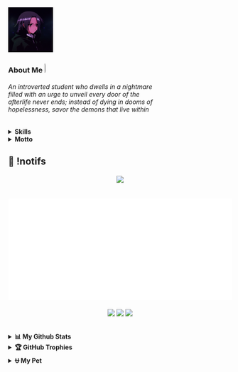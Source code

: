 
<!-- <p align="center">
<img src="https://capsule-render.vercel.app/api?type=waving&height=100&color=gradient&reversal=true"/> </p>  -->

<!--<img src="https://media.giphy.com/media/odKUQFwZfsGRI5ctD7/giphy.gif" width="200" height="200" alt="Pikachu GIF"/></a>

![Profile Image](https://github.com/osiristape/osiristape/blob/main/profile_gitbug_optimized.png) -->
<img src="https://github.com/osiristape/osiristape/blob/main/anime_1858504493.png" height="20%" width="20%"/>

### About Me <img src="https://media.tenor.com/uUNcnHwYJQEAAAAj/running-pikachu-transparent-snivee.gif" height="5%" width="5%"/>
<h6> An introverted student who dwells in a nightmare <br> filled with an urge to unveil every door of the <br> afterlife never ends; instead of dying in dooms of <br> hopelessness, savor the demons that live within </h6>




<details>
<summary><b>Skills</b></summary>
<div>

[![My Skills](https://skillicons.dev/icons?i=html,css,js,bootstrap,cpp,java,python,php)](https://skillicons.dev)

</div>
   
<summary><b>Learning</b></summary>
<div>
  
[![Learning](https://skillicons.dev/icons?i=htmx,go,nextjs,dart,flutter)](https://skillicons.dev)
  
</div>
</details>

</details>
<details>
  <summary><b>Motto</b></summary>
<div>

- **"nadelen worden voordelen."**
  
</div>
</details>

## 🍿 !notifs 
<h6 align="center">
  <img src="https://moe-counter.glitch.me/get/@osiristape?theme=rule34"  />
</h6 <br>
<!--<p align="center"> 
    <a href="https://spotify-github-profile.kittinanx.com/api/view?uid=312vprgbiy5vh2vocqkmqv6jjlli&redirect=true">
        <img title="spotify-github-profile" alt="spotify" src="https://spotify-github-profile.kittinanx.com/api/view?uid=312vprgbiy5vh2vocqkmqv6jjlli&cover_image=false&theme=default&show_offline=true&background_color=121212&interchange=true"/></a>
        https://spotify-github-profile.kittinanx.com/api/view?uid=312vprgbiy5vh2vocqkmqv6jjlli&cover_image=false&theme=default&show_offline=true&background_color=121212&interchange=false
    https://spotify-github-profile.kittinanx.com/api/view?uid=312vprgbiy5vh2vocqkmqv6jjlli&redirect=true--
    https://profile-counter.glitch.me/osiristape/count.svg?
    </p>-->

<h6 align="center">
  <img title="spotify-github-profile" alt="spotify" src="https://github.com/osiristape/osiristape/blob/output/imsooutofthechessboard.svg"/><br><br>
  
  <a href="https://github.com/osiristape">
  <img src="https://img.shields.io/badge/github-%2324292e.svg?&style=for-the-badge&logo=github&logoColor=white alt=github style="margin-bottom: 5px;" /></a> 
  <!--- <a href="https://instagram.com/osiristape">
  <img src="https://img.shields.io/badge/instagram-%23000000.svg?&style=for-the-badge&logo=instagram&logoColor=white alt=instagram style="margin-bottom: 5px;" /></a> https://spotify-github-profile.kittinanx.com/api/view.svg?uid=313hfc2beewahvywizatlu63l4f4&cover_image=false&theme=default&show_offline=true&background_color=121212&interchange=true&bar_color_cover=false --->
  <a href="https://www.youtube.com/@osiristape">
  <img src="https://img.shields.io/badge/youtube-%23EE4831.svg?&style=for-the-badge&logo=youtube&logoColor=white alt=youtube style="margin-bottom: 5px;" /></a> 
  <a href="https://infosec.exchange/@mewu">
  <img src="https://img.shields.io/badge/Mastodon-6364FF?logo=mastodon&logoColor=fff&style=for-the-badge" /></a>
  
  <!--
  <img src="https://spotify-recently-played-readme.vercel.app/api?user=312vprgbiy5vh2vocqkmqv6jjlli&count=10&unique=true&width=400" alt="Spotify recently played"/> -->

</h6>

##


<!-- <div align="center">
<img src="https://quotes-github-readme.vercel.app/api?type=horizontal&theme=dark"/> 
</div> -->

<details>
  <summary><b>📊 My Github Stats</b></summary>

<h6 align="center">

  <img src="https://gh-readme-profile.vercel.app/api?username=osiristape&theme=neon-dark&border_width=0&border_radius=15.2&hide_border=true">

</h6>
</details>


<details>
  <summary><b>🏆 GitHub Trophies</b></summary>

<div align="center">
  
![](https://github-profile-trophy.vercel.app/?username=osiristape&theme=onedark&no-frame=true&no-bg=true&margin-w=4)

</div>
</details>

<details>
  <summary><b>⛎ My Pet</b></summary>

<div align="center">
<picture>
  <source media="(prefers-color-scheme: dark)" srcset="https://raw.githubusercontent.com/osiristape/osiristape/output/github-contribution-grid-snake-dark.svg">
  <source media="(prefers-color-scheme: light)" srcset="https://raw.githubusercontent.com/osiristape/osiristape/output/github-contribution-grid-snake.svg">
  <img alt="github contribution grid snake animation" src="https://raw.githubusercontent.com/osiristape/osiristape/output/github-contribution-grid-snake.svg">
</picture>
</div>
</details>
<!--
### 
<div align="center">
</div>
### 💤
<p align="center"> 
<img title="testing" alt="memes" width="70%" height="70%" src="imginsert.png"/> --> 
<!--<img src="https://capsule-render.vercel.app/api?type=waving&height=100&color=gradient&reversal=false&section=footer"/>-->
</p>


